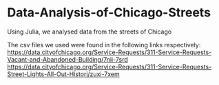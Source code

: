 # Data-Analysis-of-Chicago-Streets
Using Julia, we analysed data from the streets of Chicago

The csv files we used were found in the following links respectively:
https://data.cityofchicago.org/Service-Requests/311-Service-Requests-Vacant-and-Abandoned-Building/7nii-7srd
https://data.cityofchicago.org/Service-Requests/311-Service-Requests-Street-Lights-All-Out-Histori/zuxi-7xem
